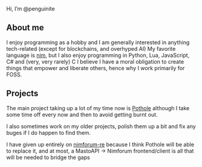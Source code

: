 Hi, I’m @penguinite

## About me

I enjoy programming as a hobby and I am generally interested in anything tech-related (except for blockchains, and overhyped AI)
My favorite language is [nim](//github.com/nim-lang/nim/), but I also enjoy programming in Python, Lua, JavaScript, C# and (very, very rarely) C
I believe I have a moral obligation to create things that empower and liberate others, hence why I work primarily for FOSS.

## Projects

The main project taking up a lot of my time now is [Pothole](https://github.com/penguinite/pothole) although I take some time off every now and then to avoid getting burnt out.

I also sometimes work on my older projects, polish them up a bit and fix any buges if I do happen to find them. 

I have given up entirely on [nimforum-re](https://github.com/penguinite/nimforum-re.git) because I think Pothole will be able to replace it, and at most, a MastoAPI -> Nimforum frontend/client is all that will be needed to bridge the gaps
